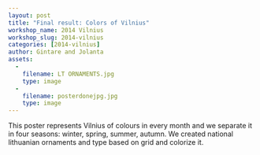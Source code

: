 ```yaml
---
layout: post
title: "Final result: Colors of Vilnius"
workshop_name: 2014 Vilnius
workshop_slug: 2014-vilnius
categories: [2014-vilnius]
author: Gintare and Jolanta 
assets:
  -
    filename: LT ORNAMENTS.jpg
    type: image
  -
    filename: posterdonejpg.jpg
    type: image
---
```

This poster represents Vilnius of colours in every month and we separate it in four seasons: winter, spring, summer, autumn. 
We created national lithuanian ornaments and type based on grid and colorize it. 

